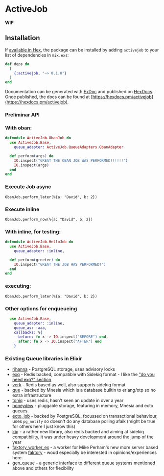 # ActiveJob

**WIP**

## Installation

If [available in Hex](https://hex.pm/docs/publish), the package can be installed
by adding `activejob` to your list of dependencies in `mix.exs`:

```elixir
def deps do
  [
    {:activejob, "~> 0.1.0"}
  ]
end
```

Documentation can be generated with [ExDoc](https://github.com/elixir-lang/ex_doc)
and published on [HexDocs](https://hexdocs.pm). Once published, the docs can
be found at [https://hexdocs.pm/activejob](https://hexdocs.pm/activejob).


### Preliminar API

### With oban:

```elixir
defmodule ActiveJob.ObanJob do
  use ActiveJob.Base,
    queue_adapter: ActiveJob.QueueAdapters.ObanAdapter

  def perform(args) do
    IO.inspect("GREAT THE OBAN JOB WAS PERFORMED!!!!!!")
    IO.inspect(args)
  end
end
```

### Execute Job async

    ObanJob.perform_later(%{a: "David", b: 2})
### Execute inline

    ObanJob.perform_now(%{a: "David", b: 2})

### With inline, for testing:

```elixir
defmodule ActiveJob.HelloJob do
  use ActiveJob.Base,
    queue_adapter: :inline,

  def perform(greeter) do
    IO.inspect("GREAT THE JOB HAS PERFORMED!")
  end
end
```

### executing:

    ObanJob.perform_later(%{a: "David", b: 2})

### Other options for enqueueing

```elixir
  use ActiveJob.Base,
    queue_adapter: :inline,
    queue_as: :aaa,
    callbacks: %{
      before: fn x -> IO.inspect("BEFORE") end,
      after: fn x -> IO.inspect("AFTER") end
    }
```




### Existing Queue libraries in Elixir

* [rihanna](https://github.com/samphilipd/rihanna) - PostgreSQL storage, uses advisory locks
* [exq](https://github.com/akira/exq) - Redis backed, compatible with Sidekiq format - I like the ["do you need exq?" section](https://github.com/akira/exq#do-you-need-exq)
* [verk](https://github.com/edgurgel/verk) - Redis based as well,  also supports sidekiq format
* [que](https://github.com/sheharyarn/que) - backed by Mnesia which is a database builtin to erlang/otp so no extra infrastructure
* [toniq](https://github.com/joakimk/toniq) - uses redis, hasn't seen an update in over a year
* [honeydew](https://github.com/koudelka/honeydew) - pluggable storage, featuring in memory, Mnesia and ecto queues.
* [ecto_job](https://github.com/mbuhot/ecto_job) - backed by PostgreSQL, focussed on transactional behaviour, uses `pg_notify` so doesn't do any database polling afaik (might be true for others here I just know this)
* [kiq](https://github.com/sorentwo/kiq) - a rather new library, also redis backed and aiming at sidekiq compatibility, it was under heavy development around the jump of the year
* [faktory_worker_ex](https://github.com/cjbottaro/faktory_worker_ex) - a worker for Mike Perham's new more server based system [faktory](https://contribsys.com/faktory/) - woud especially be interested in opinions/experiences here.
* [gen_queue](https://github.com/nsweeting/gen_queue) - a generic interface to different queue systems mentioned above and others for flexibility
